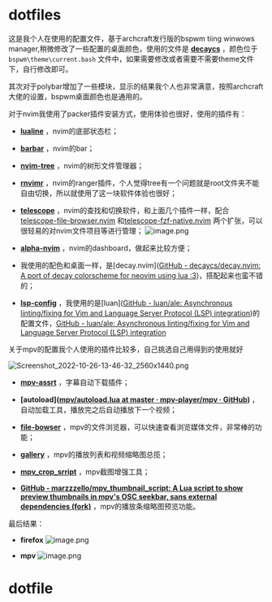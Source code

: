 # dotfiles

这是我个人在使用的配置文件，基于archcraft发行版的bspwm tiing winwows manager,稍微修改了一些配置的桌面颜色，使用的文件是 **[decaycs](https://github.com/decaycs/decaycs)** ，颜色位于`bspwm\theme\current.bash`
文件中，如果需要修改或者需要不需要theme文件下，自行修改即可。

其次对于polybar增加了一些模块，显示的结果我个人也非常满意，按照archcraft大佬的设置，bspwm桌面颜色也是通用的。    

对于nvim我使用了packer插件安装方式，使用体验也很好，使用的插件有：    

- **[lualine](https://github.com/nvim-lualine/lualine.nvim)** ，nvim的底部状态栏；

- **[barbar](https://github.com/romgrk/barbar.nvim)** ，nvim的bar；

- **[nvim-tree](https://github.com/nvim-tree/nvim-tree.lu)**  ，nvim的树形文件管理器；

- **[rnvimr](https://github.com/kevinhwang91/rnvimr)** ，nvim的ranger插件，个人觉得tree有一个问题就是root文件夹不能自由切换，所以就使用了这一块软件体验也很好；

- **[telescope](https://github.com/nvim-telescope/telescope.nvim)** ，nvim的查找和切换软件，和上面几个插件一样，配合[telescope-file-browser.nvim](https://github.com/nvim-telescope/telescope-file-browser.nvim) 和[telescope-fzf-native.nvim](https://github.com/nvim-telescope/telescope-fzf-native.nvim) 两个扩张，可以很轻易的对nvim文件项目等进行管理；
![image.png](https://s2.loli.net/2022/10/26/dpYTUlyN6uDwjOI.png)

- **[alpha-nvim](https://github.com/goolord/alpha-nvim)** ，nvim的dashboard，做起来比较方便；

- 我使用的配色和桌面一样，是[decay.nvim]([GitHub - decaycs/decay.nvim: A port of decay colorscheme for neovim using lua :3](https://github.com/decaycs/decay.nvim))，搭配起来也蛮不错的； 

- **[lsp-config](https://github.com/neovim/nvim-lspconfig)** ，我使用的是[luan]([GitHub - luan/ale: Asynchronous linting/fixing for Vim and Language Server Protocol (LSP) integration](https://github.com/luan/ale))的配置文件，[GitHub - luan/ale: Asynchronous linting/fixing for Vim and Language Server Protocol (LSP) integration](https://github.com/luan/ale)

关于mpv的配置我个人使用的插件比较多，自己挑选自己用得到的使用就好

![Screenshot_2022-10-26-13-46-32_2560x1440.png](https://s2.loli.net/2022/10/26/tNIZTxydo8rzwBS.png)

- **[mpv-assrt](https://github.com/AssrtOSS/mpv-assrt)** ，字幕自动下载插件；

- **[autoload]([mpv/autoload.lua at master · mpv-player/mpv · GitHub](https://github.com/mpv-player/mpv/blob/master/TOOLS/lua/autoload.lua))** ，自动加载工具，播放完之后自动播放下一个视频；

- **[file-bowser](https://github.com/CogentRedTester/mpv-file-browser)** ，mpv的文件浏览器，可以快速查看浏览媒体文件，非常棒的功能；

- **[gallery](https://github.com/CogentRedTester/mpv-file-browser)** ，mpv的播放列表和视频缩略图总揽；

- **[mpv_crop_srript](https://github.com/TheAMM/mpv_crop_script)** ，mpv截图增强工具；

- **[GitHub - marzzzello/mpv_thumbnail_script: A Lua script to show preview thumbnails in mpv&#39;s OSC seekbar, sans external dependencies (fork)](https://github.com/marzzzello/mpv_thumbnail_script)** ，mpv的播放条缩略图预览功能。  

最后结果：

- **firefox**
![image.png](https://s2.loli.net/2022/10/26/mBiHbEQsuUG1x8z.png)

- **mpv**
![image.png](https://s2.loli.net/2022/10/26/p4tyoTMwsfG6YP3.png)
# dotfile
